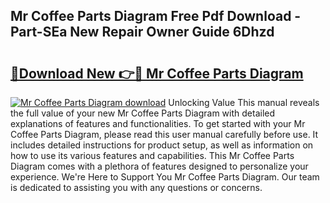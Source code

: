 ## Mr Coffee Parts Diagram Free Pdf Download - Part-SEa New Repair Owner Guide 6Dhzd

# <h2><a href="http://dfr5hg1.blite.top/?on=Mr+Coffee+Parts+Diagram">🔗Download New 👉🔴 Mr Coffee Parts Diagram</a></h2>

[![Mr Coffee Parts Diagram download](https://i.imgur.com/lujVjoI.png)](http://dfr5hg1.blite.top/?on=Mr+Coffee+Parts+Diagram)
Unlocking Value This manual reveals the full value of your new Mr Coffee Parts Diagram with detailed explanations of features and functionalities. To get started with your Mr Coffee Parts Diagram, please read this user manual carefully before use. It includes detailed instructions for product setup, as well as information on how to use its various features and capabilities. This Mr Coffee Parts Diagram comes with a plethora of features designed to personalize your experience. We're Here to Support You Mr Coffee Parts Diagram. Our team is dedicated to assisting you with any questions or concerns.
